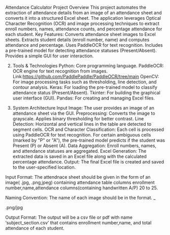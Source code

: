 Attendance Calculator 
Project Overview
This project automates the extraction of attendance details from an image of an attendance sheet and converts it into a structured Excel sheet. The application leverages Optical Character Recognition (OCR) and image processing techniques to extract enroll numbers, names, attendance counts, and percentage attendance for each student.
Key Features:
Converts attendance sheet images to Excel sheets.
Extracts student details (enroll number, name) and computes attendance and percentage.
Uses PaddleOCR for text recognition.
Includes a pre-trained model for detecting attendance statuses (Present/Absent).
Provides a simple GUI for user interaction.

2. Tools & Technologies
Python: Core programming language.
PaddleOCR: OCR engine for text recognition from images.
Link:https://github.com/PaddlePaddle/PaddleOCR/tree/main
OpenCV: For image processing tasks such as thresholding, line detection, and contour analysis.
Keras: For loading the pre-trained model to classify attendance status (Present/Absent).
Tkinter: For building the graphical user interface (GUI).
Pandas: For creating and managing Excel files.

3. System Architecture
Input Image: The user provides an image of an attendance sheet via the GUI.
Preprocessing:
Converts the image to grayscale.
Applies binary thresholding for better contrast.
Line Detection: Horizontal and vertical lines in the table are detected to segment cells.
OCR and Character Classification:
Each cell is processed using PaddleOCR for text recognition.
For certain ambiguous cells (marked by "P" or "A"), the pre-trained model predicts if the student was Present (P) or Absent (A).
Data Aggregation: Enroll numbers, names, and attendance statuses are aggregated.
Excel Generation: The extracted data is saved in an Excel file along with the calculated percentage attendance.
Output: The final Excel file is created and saved to the user-specified location.

Input Format:
The attendnace sheet should be given in the form of an image( .jpg, .png,jpeg) containing attendance table columns enrollment number,name,attendance columns(containing handwritten A/P)  20 to 25.

Naming Convention: The name of each image should be in the format.
<Subject Name>_<Subject Code>_<Semester>_<Section>.png/jpg

Output Format:
The output will be a csv file or pdf with name ‘subject_section.csv’ that contains enrollment number,name, and total attendance of each student.



